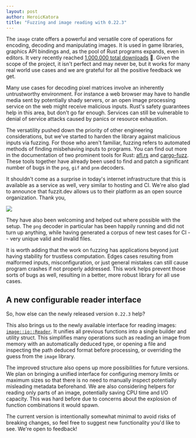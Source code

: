 ```yaml
---
layout: post
author: HeroicKatora
title: "Fuzzing and image reading with 0.22.3"
---
```


The `image` crate offers a powerful and versatile core of operations for
encoding, decoding and manipulating images. It is used in game libraries,
graphics API bindings and, as the pool of Rust programs expands, even in
editors. It very recently reached [1.000.000 total downloads][crates] 🎉. Given
the scope of the project, it isn't perfect and may never be, but it works for
many real world use cases and we are grateful for all the positive feedback we
get.

[crates]: https://crates.io/crates/image

Many use cases for decoding pixel matrices involve an inherently untrustworthy
environment. For instance a web browser may have to handle media sent by
potentially shady servers, or an open image processing service on the web might
receive malicious inputs. Rust's safety guarantees help in this area, but don't
go far enough. Services can still be vulnerable to denial of service attacks
caused by panics or resource exhaustion.

The versatility pushed down the priority of other engineering considerations,
but we've started to harden the library against malicious inputs via fuzzing.
For those who aren't familiar, fuzzing refers to automated methods of finding
misbehaving inputs to programs. You can find out more in the documentation of
two prominent tools for Rust: [afl.rs][afl] and [cargo-fuzz][cargo-fuzz].  These
tools together have already been used to find and patch a significant number of
bugs in the `png`, `gif` and `pnm` decoders.

It shouldn't come as a surprise in today's internet infrastructure that this is
available as a service as well, very similar to hosting and CI. We're also glad
to announce that fuzzit.dev allows us to their platform as an open source
organization.  Thank you,

[![](https://fuzzit.dev/wp-content/uploads/2019/09/logo-alt.png)][fuzzit]

They have also been welcoming and helped out where possible with the setup. The
`png` decoder in particular has been happily running and did not turn up
anything, while having generated a corpus of new test cases for CI -- very
unique valid and invalid files.

It is worth adding that the work on fuzzing has applications beyond just having
stability for trustless computation. Edges cases resulting from malformed
inputs, misconfiguration, or just general mistakes can still cause program
crashes if not properly addressed. This work helps prevent those sorts of bugs
as well, resulting in a better, more robust library for all use cases.

[afl]: https://github.com/rust-fuzz/afl.rs
[cargo-fuzz]: https://github.com/rust-fuzz/cargo-fuzz
[fuzzit]: https://fuzzit.dev/

## A new configurable reader interface

So, how else can the newly released version `0.22.3` help?

This also brings us to the newly available interface for reading images:
[`image::io::Reader`][Reader]. It unifies all previous functions into a single
builder and utility struct. This simplifies many operations such as reading an
image from memory with an automatically deduced type, or opening a file and
inspecting the path deduced format before processing, or overriding the guess
from the `image` library.

The improved structure also opens up more possibilities for future versions.  We
plan on bringing a unified interface for configuring memory limits or maximum
sizes so that there is no need to manually inspect potentially misleading
metadata beforehand. We are also considering helpers for reading only parts of
an image, potentially saving CPU time and I/O capacity. This was hard before due
to concerns about the explosion of function combinations it would spawn.

The current version is intentionally somewhat minimal to avoid risks of breaking
changes, so feel free to suggest new functionality you'd like to see. We're open
to feedback!

[Reader]: https://docs.rs/image/0.22.3/image/io/struct.Reader.html
